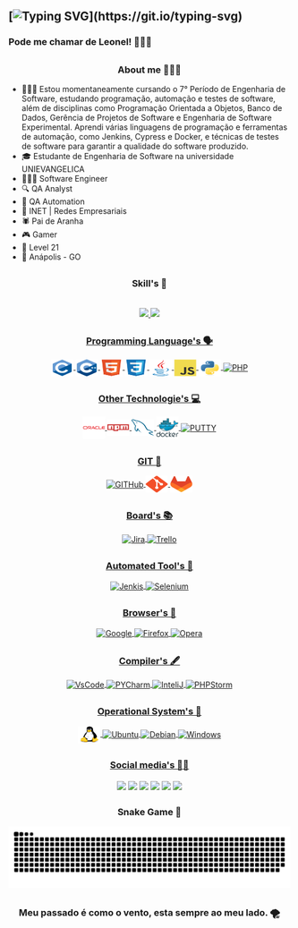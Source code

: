 ## [![Typing SVG](https://readme-typing-svg.demolab.com?font=Fira+Code&size=24&duration=3000&pause=1000&color=38BDAE&width=435&lines=Hello+world!)](https://git.io/typing-svg) 


<h3> Pode me chamar de Leonel! 👨🏻‍🚀 </h3>

##
<div align="center">
<h3> About me 🙋🏻‍♂️ </h3>
 </div> 
 
- 👨🏻‍🎓 Estou momentaneamente cursando o 7° Período de Engenharia de Software, estudando programação, automação e testes de software, além de disciplinas como Programação Orientada a Objetos, Banco de Dados, Gerência de Projetos de Software e Engenharia de Software Experimental. Aprendi várias linguagens de programação e ferramentas de automação, como Jenkins, Cypress e Docker, e técnicas de testes de software para garantir a qualidade do software produzido.
-	🎓 Estudante de Engenharia de Software na universidade UNIEVANGELICA
-	👨🏻‍💻 Software Engineer
-	🔍 QA Analyst
-	🤖 QA Automation
-	💼 INET | Redes Empresariais
-	🕷  Pai de Aranha
-	🎮 Gamer
-	🏮 Level 21
-	📍  Anápolis - GO

## 
<div align="center">
<h3> Skill's 👾 </h3>
 <div align="center">
   <a href="https://github.com/Leonelzin"> <br>
    <img height="160em" src="https://github-readme-stats.vercel.app/api?username=Leonelzin&show_icons=true&theme=gotham&include_all_commits=true&count_private=true"/>
    <img height="160em" src="https://github-readme-stats.vercel.app/api/top-langs/?username=Leonelzin&layout=compact&langs_count=7&theme=gotham"/>
 </div> 
   
 ##
 <div align="center">
 <h3> Programming Language's 🗣️ </h3>
   <div style="display: inline_block">
    <img align="center" alt="C" height="30" width="40" src="https://raw.githubusercontent.com/devicons/devicon/master/icons/c/c-original.svg">
    <img align="center" alt="C++" height="30" width="40" src="https://raw.githubusercontent.com/devicons/devicon/master/icons/cplusplus/cplusplus-original.svg">
    <img align="center" alt="HTML" height="30" width="40" src="https://raw.githubusercontent.com/devicons/devicon/master/icons/html5/html5-original.svg">
    <img align="center" alt="CSS" height="30" width="40" src="https://raw.githubusercontent.com/devicons/devicon/master/icons/css3/css3-original.svg">
    <img align="center" alt="Java" height="30" width="40" src="https://raw.githubusercontent.com/devicons/devicon/master/icons/java/java-original.svg">
    <img align="center" alt="Javascript" height="30" width="40" src="https://raw.githubusercontent.com/devicons/devicon/master/icons/javascript/javascript-original.svg">
    <img align="center" alt="Python" height="30" width="40" src="https://raw.githubusercontent.com/devicons/devicon/master/icons/python/python-original.svg">
    <img align="center" alt="PHP" height="40" width="40" src="https://cdn.jsdelivr.net/gh/devicons/devicon/icons/php/php-original.svg">

##
<h3> Other Technologie's 💻 </h3>
    <img align="center" alt="Oracle" height="40" width="40" src="https://github.com/devicons/devicon/blob/master/icons/oracle/oracle-original.svg">
    <img align="center" alt="NPM" height="30" width="40" src="https://github.com/devicons/devicon/blob/master/icons/npm/npm-original-wordmark.svg">
    <img align="center" alt="MySQL" height="30" width="40" src="https://raw.githubusercontent.com/devicons/devicon/master/icons/mysql/mysql-original.svg">
    <img align="center" alt="Docker" height="40" width="40" src="https://github.com/devicons/devicon/blob/master/icons/docker/docker-original-wordmark.svg">
    <img align="center" alt="PUTTY" height="35" width="40" src="https://cdn.jsdelivr.net/gh/devicons/devicon/icons/putty/putty-original.svg">
          

##
<h3> GIT 🦊 </h3>    
    <img align="center" alt="GITHub" height="40" width="40" src="https://cdn.jsdelivr.net/gh/devicons/devicon/icons/github/github-original-wordmark.svg">
    <img align="center" alt="GIT" height="30" width="40" src="https://raw.githubusercontent.com/devicons/devicon/master/icons/git/git-original.svg">
    <img align="center" alt="GITLAB" height="30" width="40" src="https://raw.githubusercontent.com/devicons/devicon/master/icons/gitlab/gitlab-original.svg">
    
##
<h3> Board's 📚 </h3>    
    <img align="center" alt="Jira" height="35" width="40" src="https://cdn.jsdelivr.net/gh/devicons/devicon/icons/jira/jira-original-wordmark.svg"/>
    <img align="center" alt="Trello" height="50" width="60" src="https://cdn.jsdelivr.net/gh/devicons/devicon/icons/trello/trello-plain-wordmark.svg"/>
    
##
<h3> Automated Tool's 🦾 </h3>    
    <img align="center" alt="Jenkis" height="35" width="40" src="https://cdn.jsdelivr.net/gh/devicons/devicon/icons/jenkins/jenkins-original.svg"/>
    <img align="center" alt="Selenium" height="30" width="40" src="https://cdn.jsdelivr.net/gh/devicons/devicon/icons/selenium/selenium-original.svg"/>
    
##
<h3> Browser's 🌌 </h3>    
    <img align="center" alt="Google" height="30" width="40" src="https://cdn.jsdelivr.net/gh/devicons/devicon/icons/google/google-original.svg"/>
    <img align="center" alt="Firefox" height="30" width="40" src="https://cdn.jsdelivr.net/gh/devicons/devicon/icons/firefox/firefox-original.svg"/>
    <img align="center" alt="Opera" height="30" width="40" src="https://cdn.jsdelivr.net/gh/devicons/devicon/icons/opera/opera-original.svg"/>
    
##
<h3> Compiler's 🖋️</h3>
    <img align="center" alt="VsCode" height="30" width="40" src="https://cdn.jsdelivr.net/gh/devicons/devicon/icons/vscode/vscode-original-wordmark.svg"/>
    <img align="center" alt="PYCharm" height="30" width="40" src="https://cdn.jsdelivr.net/gh/devicons/devicon/icons/pycharm/pycharm-original.svg"/>
    <img align="center" alt="InteliJ" height="30" width="40" src="https://cdn.jsdelivr.net/gh/devicons/devicon/icons/intellij/intellij-original.svg"/>
    <img align="center" alt="PHPStorm" height="45" width="50" src="https://cdn.jsdelivr.net/gh/devicons/devicon/icons/phpstorm/phpstorm-original-wordmark.svg"/>
    
##
<h3> Operational System's 📀 </h3>
     <img align="center" alt="Linux" height="30" width="40" src="https://github.com/devicons/devicon/blob/master/icons/linux/linux-original.svg">
     <img align="center" alt="Ubuntu" height="30" width="40" src="https://cdn.jsdelivr.net/gh/devicons/devicon/icons/ubuntu/ubuntu-plain-wordmark.svg">
     <img align="center" alt="Debian" height="30" width="40" src="https://cdn.jsdelivr.net/gh/devicons/devicon/icons/debian/debian-original.svg">
     <img align="center" alt="Windows" height="30" width="40" src="https://cdn.jsdelivr.net/gh/devicons/devicon/icons/windows8/windows8-original.svg">

  ##
 <div align="center">
 <h3> Social media's 🤳🏻 </h3>
   <div>
        <div align="center">
        <a text align="left" href="mailto:douglasleonel@citeb.com.br">
         <img align="center" src="https://img.shields.io/badge/-Gmail-%23333?style=for-the-badge&logo=gmail&logoColor=white"   target="_blank"></a>
        <a text align="left" href="https://www.linkedin.com/in/douglas-leonel-482029209/" target="_blank">
         <img align="center" src="https://img.shields.io/badge/-LinkedIn-%230077B5?style=for-the-badge&logo=linkedin&logoColor=white" target="_blank"></a> 
        <a href="https://www.twitch.tv/yondaimedinho" target="_blank">
         <img align="center" src="https://img.shields.io/badge/Twitch-9146FF?style=for-the-badge&logo=twitch&logoColor=white" target="_blank"></a> 
        <a href="https://www.youtube.com/channel/UCmysZ39iGbW41YoDMZR5hMg" target="_blank">
         <img align="center" src="https://img.shields.io/badge/YouTube-FF0000?style=for-the-badge&logo=youtube&logoColor=white" target="_blank"></a>
        <a href="https://discord.gg/63embghu](https://discord.gg/7ZgRsYFuYA" target="_blank">
         <img align="center" src="https://img.shields.io/badge/Discord-7289DA?style=for-the-badge&logo=discord&logoColor=white" target="_blank"></a> 
        <a href="https://www.instagram.com/leonelzind_/" target="_blank">
         <img align="center" src="https://img.shields.io/badge/-Instagram-%23E4405F?style=for-the-badge&logo=instagram&logoColor=white"     target="_blank"></a>
         </div>
    </div> 

 ##
 <div align="center">
 <h3> Snake Game 🐍 </h3>
 
<picture>
  <source
    media="(prefers-color-scheme: dark)"
    srcset="https://raw.githubusercontent.com/platane/snk/output/github-contribution-grid-snake-dark.svg"
  />
  <source
    media="(prefers-color-scheme: light)"
    srcset="https://raw.githubusercontent.com/platane/snk/output/github-contribution-grid-snake.svg"
  />
  <img
    alt="github contribution grid snake animation"
    src="https://raw.githubusercontent.com/platane/snk/output/github-contribution-grid-snake.svg"
  />
</picture>
 
 ##
 <h3> Meu passado é como o vento, esta sempre ao meu lado. 🌪️
